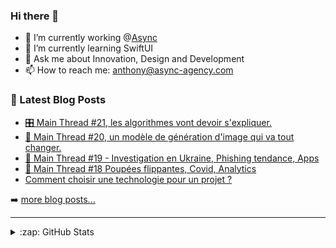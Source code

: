 ### Hi there 👋

<!--
**Akhu/Akhu** is a ✨ _special_ ✨ repository because its `README.md` (this file) appears on your GitHub profile.
-->
- 🔭 I’m currently working @[Async](https://async-agency.com) 
- 🌱 I’m currently learning SwiftUI
- 💬 Ask me about Innovation, Design and Development
- 📫 How to reach me: anthony@async-agency.com 

### 📕 Latest Blog Posts

<!-- BLOG-POST-LIST:START -->
- [🎛 Main Thread #21, les algorithmes vont devoir s&#39;expliquer.](https://blog.async-agency.com/main-thread-21-les-algorithmes-vont-devoir-sexpliquer/)
- [👾 Main Thread #20, un modèle de génération d&#39;image qui va tout changer.](https://blog.async-agency.com/main-thread-20-un-modele-de-generation-dimage-qui-va-tout-changermain-thread-20-pixel-war-ia-et-troubles-cardiaques/)
- [🧰 Main Thread #19 - Investigation en Ukraine, Phishing tendance, Apps](https://blog.async-agency.com/main-thread-19-investigation-en-ukraine-phishing-tendance-apps/)
- [🧮 Main Thread #18 Poupées flippantes, Covid, Analytics](https://blog.async-agency.com/main-thread-18-poupees-flippantes-covid-analytics/)
- [Comment choisir une technologie pour un projet ?](https://blog.async-agency.com/memo-comment-choisir-une-technologie/)
<!-- BLOG-POST-LIST:END -->

➡️ [more blog posts...](https://blog.async-agency.com)

---

<details>
  <summary>:zap: GitHub Stats</summary>

  <img align="left" alt="Anthony's GitHub Stats" src="https://github-readme-stats.codestackr.vercel.app/api?username=Akhu&show_icons=true&hide_border=true" />

</details>


[website]: https://async-agency.com
[blog]: https://blog.async-agency.com
[twitter]: https://twitter.com/anthokhun
[linkedin]: https://www.linkedin.com/in/anthodacruz/
